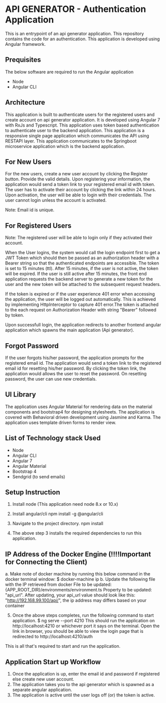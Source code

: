 # API GENERATOR - Authentication Application

This is an entrypoint of an api generator application. This repository contains the code for an authentication. This application is developed using Angular framework. 

## Prequisites

The below software are required to run the Angular application

- Node 
- Angular CLI

## Architecture

This application is built to authenticate users for the registered users and create account on api generator application. It is developed using Angular 7 with RxJs and Typescript. This application uses token based authentication to authenticate user to the backend application.
This application is a responsive single page application which communicates the API using RESTAPI layer. This application communicates to the Springboot microservice application which is the backend application.

## For New Users

For the new users, create a new user account by clicking the Register button. Provide the valid details. Upon registering your information, the application would send a token link to your registered email id with token. The user has to activate their account by clicking the link within 24 hours. Upon activation, the user will be able to login with their credentials. The user cannot login unless the account is activated.  

Note: Email id is unique. 

## For Registered Users

Note: The registered user will be able to login only if they activated their account. 

When the User logins, the system would call the login endpoint first to get a JWT Token which should then be passed as an authorization header with a Bearer string so that the authenticated endpoints are accessible. The token is set to 15 minutes (ttl).  After 15 minutes, if the user is not active, the token will be expired. If the user is still active after 15 minutes, the front end application requests the backend server to generate a new token for the user and the new token will be attached to the subsequent request headers.

If the token is expired or if the user experience 401 error when accessing the application, the user will be logged out automatically. This is achieved by implementing HttpInterceptor to capture 401 error.The token is attached to the each request on Authorization Header with string "Bearer" followed by token. 

 Upon successfull login, the application redirects to another frontend angular application which spawns the main application (Api generator). 

## Forgot Password

If the user forgots his/her password, the application prompts for the registered email id. The application would send a token link to the registered email id for resetting his/her password. By clicking the token link, the application would allows the user to reset the password. On resetting password, the user can use new credentials.

 ## UI Library

The application uses Angular Material for rendering data on the material components and bootstrap4 for designing stylesheets. The application is covered with Behavioral driven development using Jasmine and Karma. The application uses template driven forms to render view.

## List of Technology stack Used
- Node                   
- Angular CLI        
- Angular 7
- Angular Material
- Bootstrap 4
- Sendgrid (to send emails)

## Setup Instruction
 
1. Install node (This application need node 8.x or 10.x)

2. Install angular/cli 
    npm install -g @angular/cli
3. Navigate to the project directory.
        npm install
4. The above step 3 installs the required dependencies to run this application.

## IP Address of the Docker Engine (!!!!Important for Connecting the Client)
a. Make note of docker machine by running this below command in the docker terminal window:
$ docker-machine ip
b. Update the following file with the IP retrieved from docker
    File to be updated: {APP_ROOT_DIR}/environments/environment.ts
    Property to be updated: "api_url".
     After updating, your api_url value should look like this: "http://192.168.99.100/api/",
     the ip address may differs based on your container

5. Once the above steps completes, run the following command to start application.
    $ ng serve --port 4210
    This should run the application on http://localhost:4210 or whichever port it says on the terminal.
    Open the link in browser, you should be able to view the login page that is redirected to http://localhost:4210/auth

This is all that's required to start and run the application.

## Application Start up Workflow

1. Once the application is up, enter the email id and password if registered else create new user account.
2. The application takes you to the api generator which is spawned as a separate angular application.
3. The application is active until the user logs off (or) the token is active.
 
